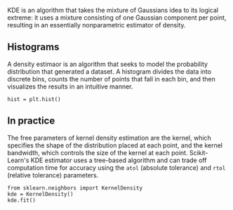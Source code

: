 KDE is an algorithm that takes the mixture of Gaussians idea to its logical extreme: it uses a mixture consisting of one Gaussian component per point, resulting in an essentially nonparametric estimator of density.

## Histograms
A density estimaor is an algorithm that seeks to model the probability distribution that generated a dataset. A histogram divides the data into discrete bins, counts the number of points that fall in each bin, and then visualizes the results in an intuitive manner.
```
hist = plt.hist()
```
## In practice
The free parameters of kernel density estimation are the kernel, which specifies the shape of the distribution placed at each point, and the kernel bandwidth, which controls the size of the kernel at each point. Scikit-Learn's KDE estimator uses a tree-based algorithm and can trade off computation time for accuracy using the `atol` (absolute tolerance) and `rtol` (relative tolerance) parameters.
```
from sklearn.neighbors import KernelDensity
kde = KernelDensity()
kde.fit()
```
